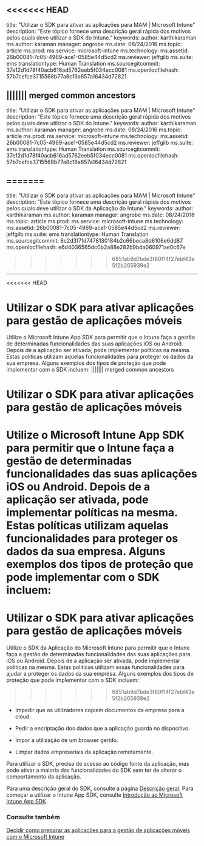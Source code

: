 <<<<<<< HEAD
---
title: "Utilizar o SDK para ativar as aplicações para MAM | Microsoft Intune"
description: "Este tópico fornece uma descrição geral rápida dos motivos pelos quais deve utilizar o SDK do Intune."
keywords: 
author: karthikaraman
ms.author: karaman
manager: angrobe
ms.date: 08/24/2016
ms.topic: article
ms.prod: 
ms.service: microsoft-intune
ms.technology: 
ms.assetid: 26b00081-7c05-4969-ace1-0585e44d5cd2
ms.reviewer: jeffgilb
ms.suite: ems
translationtype: Human Translation
ms.sourcegitcommit: 37e12d1d78f40acb616ad5762eeb5f034ecc0081
ms.openlocfilehash: 57b7cefce3715568b77a8c16a857a16434d72821

||||||| merged common ancestors
---
title: "Utilizar o SDK para ativar as aplicações para MAM | Microsoft Intune"
description: "Este tópico fornece uma descrição geral rápida dos motivos pelos quais deve utilizar o SDK do Intune."
keywords: 
author: karthikaraman
ms.author: karaman
manager: angrobe
ms.date: 08/24/2016
ms.topic: article
ms.prod: 
ms.service: microsoft-intune
ms.technology: 
ms.assetid: 26b00081-7c05-4969-ace1-0585e44d5cd2
ms.reviewer: jeffgilb
ms.suite: ems
translationtype: Human Translation
ms.sourcegitcommit: 37e12d1d78f40acb616ad5762eeb5f034ecc0081
ms.openlocfilehash: 57b7cefce3715568b77a8c16a857a16434d72821

=======
---
title: "Utilizar o SDK para ativar as aplicações para MAM | Microsoft Intune"
description: "Este tópico fornece uma descrição geral rápida dos motivos pelos quais deve utilizar o SDK da Aplicação do Intune."
keywords: 
author: karthikaraman
ms.author: karaman
manager: angrobe
ms.date: 08/24/2016
ms.topic: article
ms.prod: 
ms.service: microsoft-intune
ms.technology: 
ms.assetid: 26b00081-7c05-4969-ace1-0585e44d5cd2
ms.reviewer: jeffgilb
ms.suite: ems
translationtype: Human Translation
ms.sourcegitcommit: 8c2d3f7fd7478130184b2c66beca8d6106e6dd87
ms.openlocfilehash: e6d4036565dc0b2a88e282b9bda060971ae0c67e

>>>>>>> 6851ab9d7bde3f80f14f27ebf43e5f2b265939e2

---
<<<<<<< HEAD

# Utilizar o SDK para ativar aplicações para gestão de aplicações móveis
Utilize o Microsoft Intune App SDK para permitir que o Intune faça a gestão de determinadas funcionalidades das suas aplicações iOS ou Android. Depois de a aplicação ser ativada, pode implementar políticas na mesma. Estas políticas utilizam aquelas funcionalidades para proteger os dados da sua empresa. Alguns exemplos dos tipos de proteção que pode implementar com o SDK incluem:
||||||| merged common ancestors

# Utilizar o SDK para ativar aplicações para gestão de aplicações móveis
Utilize o Microsoft Intune App SDK para permitir que o Intune faça a gestão de determinadas funcionalidades das suas aplicações iOS ou Android. Depois de a aplicação ser ativada, pode implementar políticas na mesma. Estas políticas utilizam aquelas funcionalidades para proteger os dados da sua empresa. Alguns exemplos dos tipos de proteção que pode implementar com o SDK incluem:
=======

# <a name="use-the-sdk-to-enable-apps-for-mobile-application-management"></a>Utilizar o SDK para ativar aplicações para gestão de aplicações móveis
Utilize o SDK da Aplicação do Microsoft Intune para permitir que o Intune faça a gestão de determinadas funcionalidades das suas aplicações para iOS ou Android. Depois de a aplicação ser ativada, pode implementar políticas na mesma. Estas políticas utilizam essas funcionalidades para ajudar a proteger os dados da sua empresa. Alguns exemplos dos tipos de proteção que pode implementar com o SDK incluem:
>>>>>>> 6851ab9d7bde3f80f14f27ebf43e5f2b265939e2

-   Impedir que os utilizadores copiem documentos da empresa para a cloud.

-   Pedir a encriptação dos dados que a aplicação guarda no dispositivo.

-   Impor a utilização de um browser gerido.

-   Limpar dados empresariais da aplicação remotamente.

Para utilizar o SDK, precisa de acesso ao código fonte da aplicação, mas pode ativar a maioria das funcionalidades do SDK sem ter de alterar o comportamento da aplicação.

Para uma descrição geral do SDK, consulte a página [Descrição geral](/intune/develop/intune-app-sdk). Para começar a utilizar o Intune App SDK, consulte [Introdução ao Microsoft Intune App SDK](/intune/develop/intune-app-sdk-get-started).

### <a name="see-also"></a>Consulte também
[Decidir como preparar as aplicações para a gestão de aplicações móveis com o Microsoft Intune](decide-how-to-prepare-apps-for-mobile-application-management-with-microsoft-intune.md)



<!--HONumber=Nov16_HO3-->


